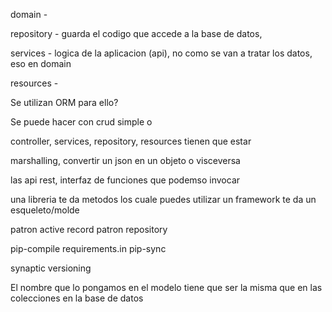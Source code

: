 domain -

repository - guarda el codigo que accede a la base de datos, 

services - logica de la aplicacion (api), no  como se van a tratar los datos, eso en domain

resources - 


Se utilizan ORM para ello?

Se puede hacer con crud simple o 

controller, services, repository, resources tienen que estar


marshalling, convertir un json en un objeto  o visceversa

las api rest, interfaz de funciones que podemso invocar

una libreria te da metodos los cuale puedes utilizar
un framework te da un esqueleto/molde

patron active record
patron repository

pip-compile requirements.in
pip-sync

synaptic versioning

El nombre que lo pongamos en el modelo tiene que ser la misma que en las colecciones en la base de datos